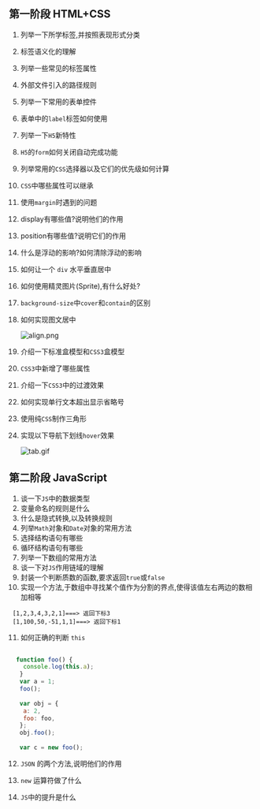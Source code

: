 ## 第一阶段 HTML+CSS

1. 列举一下所学标签,并按照表现形式分类

2. 标签语义化的理解

3. 列举一些常见的标签属性

4. 外部文件引入的路径规则

5. 列举一下常用的表单控件

6. 表单中的`label`标签如何使用

7. 列举一下`H5`新特性

8. `H5`的`form`如何关闭自动完成功能

9. 列举常用的`CSS`选择器以及它们的优先级如何计算

10. `CSS`中哪些属性可以继承

11. 使用`margin`时遇到的问题

12. display有哪些值?说明他们的作用

13. position有哪些值?说明它们的作用

14. 什么是浮动的影响?如何清除浮动的影响

15. 如何让一个 `div` 水平垂直居中

16. 如何使用精灵图片(Sprite),有什么好处?

17. `background-size`中`cover`和`contain`的区别

18. 如何实现图文居中

    ![align.png](https://i.loli.net/2020/04/21/lfOmuAxs1qrB3dp.png)

19. 介绍一下标准盒模型和`CSS3`盒模型

20. `CSS3`中新增了哪些属性

21. 介绍一下`CSS3`中的过渡效果

22. 如何实现单行文本超出显示省略号

23. 使用纯`CSS`制作三角形

24. 实现以下导航下划线`hover`效果

    ![tab.gif](https://i.loli.net/2020/04/21/orgAT2MRvmtULl8.gif)



## 第二阶段 JavaScript 

1. 谈一下`JS`中的数据类型
2. 变量命名的规则是什么
3. 什么是隐式转换,以及转换规则
4. 列举`Math`对象和`Date`对象的常用方法
5. 选择结构语句有哪些
6. 循环结构语句有哪些
7. 列举一下数组的常用方法
8. 谈一下对`JS`作用链域的理解
9. 封装一个判断质数的函数,要求返回`true`或`false`
10. 实现一个方法,于数组中寻找某个值作为分割的界点,使得该值左右两边的数相加相等

```
 [1,2,3,4,3,2,1]===> 返回下标3
 [1,100,50,-51,1,1]===> 返回下标1
```

11. 如何正确的判断 `this`

```javascript
   
  function foo() {
   	console.log(this.a);
   }
   var a = 1;
   foo();
   
   var obj = {
   	a: 2,
   	foo: foo,
   };
   obj.foo();
   
   var c = new foo();
```

12. `JSON` 的两个方法,说明他们的作用

13. `new` 运算符做了什么

14. `JS`中的提升是什么

    
